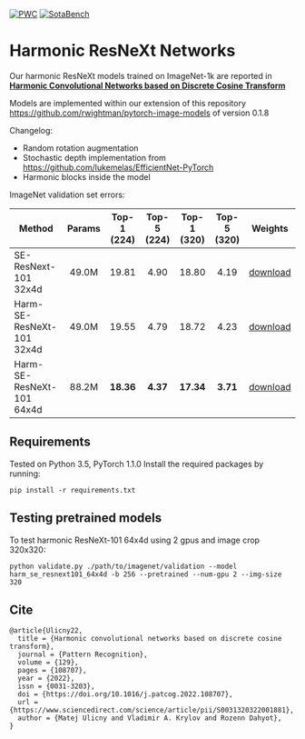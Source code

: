 [![PWC](https://img.shields.io/endpoint.svg?url=https://paperswithcode.com/badge/harmonic-convolutional-networks-based-on/image-classification-on-imagenet)](https://paperswithcode.com/sota/image-classification-on-imagenet?p=harmonic-convolutional-networks-based-on)
[![SotaBench](https://img.shields.io/endpoint.svg?url=https://sotabench.com/api/v0/badge/gh/matej-ulicny/harmonic-networks)](https://sotabench.com/user/matejulicny/repos/matej-ulicny/harmonic-networks)

# Harmonic ResNeXt Networks

Our harmonic ResNeXt models trained on ImageNet-1k are reported in [**Harmonic Convolutional Networks based on Discrete Cosine Transform**](https://arxiv.org/abs/2001.06570)

Models are implemented within our extension of this repository https://github.com/rwightman/pytorch-image-models of version 0.1.8

Changelog:
* Random rotation augmentation
* Stochastic depth implementation from https://github.com/lukemelas/EfficientNet-PyTorch
* Harmonic blocks inside the model

ImageNet validation set errors:

| Method | Params | Top-1 (224) | Top-5 (224) | Top-1 (320) | Top-5 (320) | Weights |
| ------ | :--------: | :---------: | :---------: | :---------: | :---------: | :--------: |
| SE-ResNext-101 32x4d | 49.0M | 19.81 | 4.90 | 18.80 | 4.19 | [download](https://github.com/matej-ulicny/harmonic-networks/releases/download/0.1.0/se_resnext101_32x4d-3250bf17.pth) |
| Harm-SE-ResNeXt-101 32x4d | 49.0M | 19.55 | 4.79 | 18.72 | 4.23 | [download](https://github.com/matej-ulicny/harmonic-networks/releases/download/0.1.0/harm_se_resnext101_32x4d-e5b7b14d.pth) |
| Harm-SE-ResNeXt-101 64x4d | 88.2M | **18.36** | **4.37** | **17.34** | **3.71** | [download](https://github.com/matej-ulicny/harmonic-networks/releases/download/0.1.0/harm_se_resnext101_64x4d-74a0d9f0.pth) |

## Requirements

Tested on Python 3.5, PyTorch 1.1.0
Install the required packages by running:

```
pip install -r requirements.txt
```

## Testing pretrained models

To test harmonic ResNeXt-101 64x4d using 2 gpus and image crop 320x320:

```
python validate.py ./path/to/imagenet/validation --model harm_se_resnext101_64x4d -b 256 --pretrained --num-gpu 2 --img-size 320
```

## Cite

```
@article{Ulicny22,
  title = {Harmonic convolutional networks based on discrete cosine transform},
  journal = {Pattern Recognition},
  volume = {129},
  pages = {108707},
  year = {2022},
  issn = {0031-3203},
  doi = {https://doi.org/10.1016/j.patcog.2022.108707},
  url = {https://www.sciencedirect.com/science/article/pii/S0031320322001881},
  author = {Matej Ulicny and Vladimir A. Krylov and Rozenn Dahyot},
}
```
